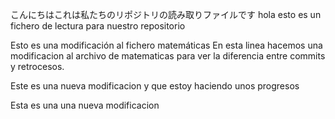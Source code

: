 
こんにちはこれは私たちのリポジトリの読み取りファイルです
hola esto es un fichero de lectura para nuestro repositorio

Esto es una modificación al fichero matemáticas
En esta linea hacemos una modificacion al archivo de matematicas para ver la diferencia entre commits y retrocesos.

Este es una nueva modificacion y que estoy haciendo unos progresos

Esta es una una nueva modificacion

